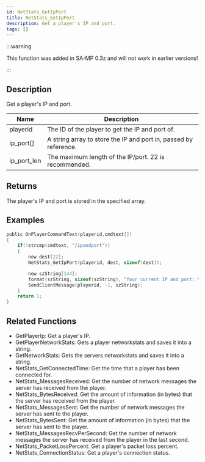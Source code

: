 ```yaml
---
id: NetStats_GetIpPort
title: NetStats_GetIpPort
description: Get a player's IP and port.
tags: []
---
```


:::warning

This function was added in SA-MP 0.3z and will not work in earlier versions!

:::

## Description

Get a player's IP and port.


| Name | Description |
|------|-------------|
|playerid | The ID of the player to get the IP and port of.|
|ip_port[] | A string array to store the IP and port in, passed by reference.|
|ip_port_len | The maximum length of the IP/port. 22 is recommended.|


## Returns

 The player's IP and port is stored in the specified array.


## Examples


```c
public OnPlayerCommandText(playerid,cmdtext[])
{    
    if(!strcmp(cmdtext, "/ipandport"))
    {
        new dest[22];
        NetStats_GetIpPort(playerid, dest, sizeof(dest));

        new szString[144];
        format(szString, sizeof(szString), "Your current IP and port: %s.", dest);
        SendClientMessage(playerid, -1, szString);
    }
    return 1;
}
```


## Related Functions


-  GetPlayerIp: Get a player's IP.
-  GetPlayerNetworkStats: Gets a player networkstats and saves it into a string.
-  GetNetworkStats: Gets the servers networkstats and saves it into a string.
-  NetStats_GetConnectedTime: Get the time that a player has been connected for.
-  NetStats_MessagesReceived: Get the number of network messages the server has received from the player.
-  NetStats_BytesReceived: Get the amount of information (in bytes) that the server has received from the player.
-  NetStats_MessagesSent: Get the number of network messages the server has sent to the player.
-  NetStats_BytesSent: Get the amount of information (in bytes) that the server has sent to the player.
-  NetStats_MessagesRecvPerSecond: Get the number of network messages the server has received from the player in the last second.
-  NetStats_PacketLossPercent: Get a player's packet loss percent.
-  NetStats_ConnectionStatus: Get a player's connection status.